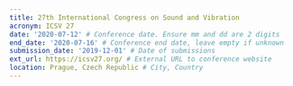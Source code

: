```yaml
---
title: 27th International Congress on Sound and Vibration 
acronym: ICSV 27
date: '2020-07-12' # Conference date. Ensure mm and dd are 2 digits
end_date: '2020-07-16' # Conference end date, leave empty if unknown
submission_date: '2019-12-01' # Date of submissions
ext_url: https://icsv27.org/ # External URL to conference website
location: Prague, Czech Republic # City, Country
---
```

